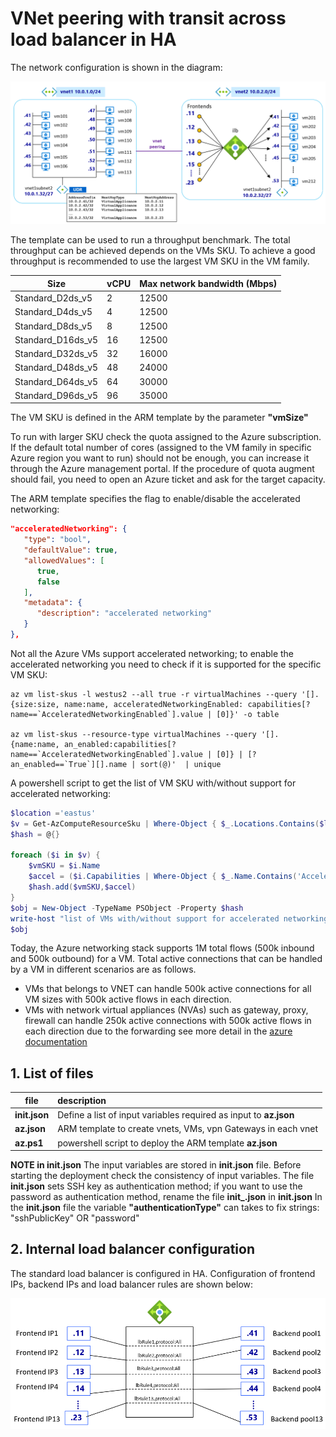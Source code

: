 <properties
pageTitle= 'vnet peering with transit across load balancer in HA'
description= "vnet peering with transit across load balancer in HA"
documentationcenter: na
services="Azure vnet, Azure load balancer"
documentationCenter="na"
authors="fabferri"
manager=""
editor="fabferri"/>

<tags
   ms.service="configuration-Example-Azure"
   ms.devlang="na"
   ms.topic="article"
   ms.tgt_pltfrm="Azure"
   ms.workload="na"
   ms.date="01/06/2022"
   ms.author="fabferri" />

# VNet peering with transit across load balancer in HA
The network configuration is shown in the diagram:

[![1]][1]

The template can be used to run a throughput benchmark. The total throughput can be achieved depends on the VMs SKU.
To achieve a good throughput is recommended to use the largest VM SKU in the VM family. 

| Size                | vCPU | Max network bandwidth (Mbps) |
| ------------------- | ---- | ---------------------------- |
| Standard\_D2ds\_v5  | 2    | 12500                        |
| Standard\_D4ds\_v5  | 4    | 12500                        |
| Standard\_D8ds\_v5  | 8    | 12500                        |
| Standard\_D16ds\_v5 | 16   | 12500                        |
| Standard\_D32ds\_v5 | 32   | 16000                        |
| Standard\_D48ds\_v5 | 48   | 24000                        |
| Standard\_D64ds\_v5 | 64   | 30000                        |
| Standard\_D96ds\_v5 | 96   | 35000                        |

The VM SKU is defined in the ARM template by the parameter **"vmSize"**

To run with larger SKU check the quota assigned to the Azure subscription. If the default total number of cores (assigned to the VM family in specific Azure region you want to run) should not be enough, you can increase it through the Azure management portal. If the procedure of quota augment should fail, you need to open an Azure ticket and ask for the target capacity.

The ARM template specifies the flag to enable/disable the accelerated networking:
```json
"acceleratedNetworking": {
   "type": "bool",
   "defaultValue": true,
   "allowedValues": [
      true,
      false
   ],
   "metadata": {
      "description": "accelerated networking"
   }
},
```

Not all the Azure VMs support accelerated networking; to enable the accelerated networking you need to check if it is supported for the specific VM SKU:

```console
az vm list-skus -l westus2 --all true -r virtualMachines --query '[].{size:size, name:name, acceleratedNetworkingEnabled: capabilities[?name==`AcceleratedNetworkingEnabled`].value | [0]}' -o table

az vm list-skus --resource-type virtualMachines --query '[].{name:name, an_enabled:capabilities[?name==`AcceleratedNetworkingEnabled`].value | [0]} | [?an_enabled==`True`][].name | sort(@)'  | unique
```  


A powershell script to get the list of VM SKU with/without support for accelerated networking:

```powershell
$location ='eastus'
$v = Get-AzComputeResourceSku | Where-Object { $_.Locations.Contains($location) -and $_.ResourceType.Contains('virtualMachines') } 
$hash = @{}

foreach ($i in $v) {
    $vmSKU = $i.Name
    $accel = ($i.Capabilities | Where-Object { $_.Name.Contains('AcceleratedNetworkingEnabled') }).Value
    $hash.add($vmSKU,$accel)
}
$obj = New-Object -TypeName PSObject -Property $hash 
write-host "list of VMs with/without support for accelerated networking:" -ForegroundColor Cyan
$obj
```

Today, the Azure networking stack supports 1M total flows (500k inbound and 500k outbound) for a VM. Total active connections that can be handled by a VM in different scenarios are as follows.
   * VMs that belongs to VNET can handle 500k active connections for all VM sizes with 500k active flows in each direction.
   * VMs with network virtual appliances (NVAs) such as gateway, proxy, firewall can handle 250k active connections with 500k active flows in each direction due to the forwarding
see more detail in the [azure documentation](https://docs.microsoft.com/en-us/azure/virtual-network/virtual-machine-network-throughput)

## <a name="List of files"></a>1. List of files

| file                 | description                                                        |       
| -------------------- |:------------------------------------------------------------------ |
| **init.json**        | Define a list of input variables required as input to **az.json**  |
| **az.json**          | ARM template to create vnets, VMs, vpn Gateways in each vnet       |
| **az.ps1**           | powershell script to deploy the ARM template **az.json**           |


**NOTE in init.json**
The input variables are stored in **init.json** file. Before starting the deployment check the consistency of input variables.
The file **init.json** sets SSH key as authentication method; if you want to use the password as authentication method, rename the file **init_.json** in **init.json** 
In the **init.json** file the variable **"authenticationType"** can takes to fix strings: "sshPublicKey" OR "password"


## <a name="List of files"></a>2. Internal load balancer configuration
The standard load balancer is configured in HA. Configuration of frontend IPs, backend IPs and load balancer rules are shown below:

[![2]][2]


<!--Image References-->

[1]: ./media/network-diagram.png "network diagram - overview" 
[2]: ./media/network-diagram2.png "load balancer frontend, balancing rules, backend pools" 

<!--Link References-->

